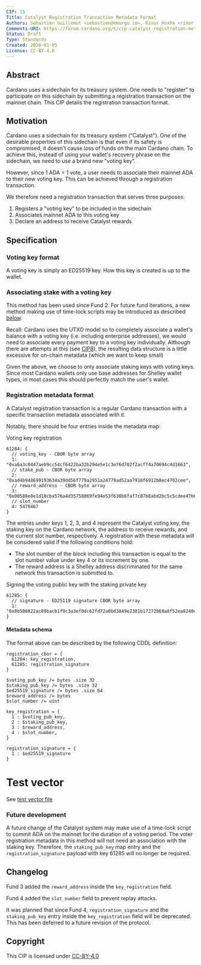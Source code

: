 ```yaml
---
CIP: 15
Title: Catalyst Registration Transaction Metadata Format
Authors: Sebastien Guillemot <sebastien@emurgo.io>, Rinor Hoxha <rinor.hoxha@iohk.io>, Mikhail Zabaluev <mikhail.zabaluev@iohk.io>
Comments-URI: https://forum.cardano.org/t/cip-catalyst-registration-metadata-format/44038
Status: Draft
Type: Standards
Created: 2020-01-05
License: CC-BY-4.0
---
```


## Abstract

Cardano uses a sidechain for its treasury system. One needs to "register" to participate on this sidechain by submitting a registration transaction on the mainnet chain. This CIP details the registration transaction format.

## Motivation

Cardano uses a sidechain for its treasury system ("Catalyst"). One of the desirable properties of this sidechain is that even if its safety is compromised, it doesn't cause loss of funds on the main Cardano chain. To achieve this, instead of using your wallet's recovery phrase on the sidechain, we need to use a brand new "voting key".

However, since 1 ADA = 1 vote, a user needs to associate their mainnet ADA to their new voting key. This can be achieved through a registration transaction.

We therefore need a registration transaction that serves three purposes:

1. Registers a "voting key" to be included in the sidechain
2. Associates mainnet ADA to this voting key
3. Declare an address to receive Catalyst rewards

## Specification

### Voting key format

A voting key is simply an ED25519 key. How this key is created is up to the wallet.

### Associating stake with a voting key

This method has been used since Fund 2.
For future fund iterations, a new method making use of time-lock scripts may
be introduced as described [below][future-development].

Recall: Cardano uses the UTXO model so to completely associate a wallet's balance with a voting key (i.e. including enterprise addresses), we would need to associate every payment key to a voting key individually. Although there are attempts at this (see [CIP8](../CIP-0008/CIP-0008.md)), the resulting data structure is a little excessive for on-chain metadata (which we want to keep small)

Given the above, we choose to only associate staking keys with voting keys. Since most Cardano wallets only use base addresses for Shelley wallet types, in most cases this should perfectly match the user's wallet.

### Registration metadata format

A Catalyst registration transaction is a regular Cardano transaction with a specific transaction metadata associated with it.

Notably, there should be four entries inside the metadata map:

Voting key registration
```
61284: {
  // voting_key - CBOR byte array
  1: "0xa6a3c0447aeb9cc54cf6422ba32b294e5e1c3ef6d782f2acff4a70694c4d1663",
  // stake_pub - CBOR byte array
  2: "0xad4b948699193634a39dd56f779a2951a24779ad52aa7916f6912b8ec4702cee",
  // reward_address - CBOR byte array
  3: "0x00588e8e1d18cba576a4d35758069fe94e53f638b6faf7c07b8abd2bc5c5cdee47b60edc7772855324c85033c638364214cbfc6627889f81c4",
  // slot_number
  4: 5479467
}
```

The entries under keys 1, 2, 3, and 4 represent the Catalyst voting key,
the staking key on the Cardano network, the address to receive rewards,
and the current slot number, respectively. A registration with these metadata
will be considered valid if the following conditions hold:

- The slot number of the block including this transaction is equal to
  the slot number value under key 4 or its increment by one.
- The reward address is a Shelley address discriminated for the same network
  this transaction is submitted to.

Signing the voting public key with the staking private key
```
61285: {
  // signature - ED25119 signature CBOR byte array
  1: "0x8b508822ac89bacb1f9c3a3ef0dc62fd72a0bd3849e2381b17272b68a8f52ea8240dcc855f2264db29a8512bfcd522ab69b982cb011e5f43d0154e72f505f007"
}
```

#### Metadata schema

The format above can be described by the following CDDL definition:

```
registration_cbor = {
  61284: key_registration,
  61285: registration_signature
}

$voting_pub_key /= bytes .size 32
$staking_pub_key /= bytes .size 32
$ed25519_signature /= bytes .size 64
$reward_address /= bytes
$slot_number /= uint

key_registration = {
  1 : $voting_pub_key,
  2 : $staking_pub_key,
  3 : $reward_address,
  4 : $slot_number,
}

registration_signature = {
  1 : $ed25519_signature
}
```

# Test vector

See [test vector file](./test-vector.md)

### Future development

[future-development]: #future-development

A future change of the Catalyst system may make use of a time-lock script to commit ADA on the mainnet for the duration of a voting period. The voter registration metadata in this method will not need an association
with the staking key. Therefore, the `staking_pub_key` map entry
and the `registration_signature` payload with key 61285 will no longer
be required.

## Changelog

Fund 3 added the `reward_address` inside the `key_registration` field.

Fund 4 added the `slot_number` field to prevent replay attacks.

It was planned that since Fund 4, `registration_signature` and the `staking_pub_key` entry inside the `key_registration` field will be deprecated.
This has been deferred to a future revision of the protocol.

## Copyright

This CIP is licensed under [CC-BY-4.0](https://creativecommons.org/licenses/by/4.0/legalcode)
